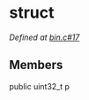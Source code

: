 # struct 

*Defined at [bin.c#17](https://github.com/Harvey-OS/harvey/blob/main/bin.c#17)*

## Members

public uint32_t p



